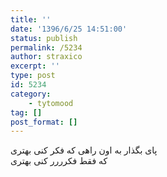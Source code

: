 ```yaml
---
title: ''
date: '1396/6/25 14:51:00'
status: publish
permalink: /5234
author: straxico
excerpt: ''
type: post
id: 5234
category:
    - tytomood
tag: []
post_format: []
---
```

‌‎پای بگذار به اون راهی که فکر کنی بهتری  
که فقط فکرررر کنی بهتری